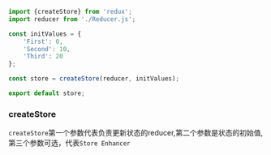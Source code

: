 ``` javascript
import {createStore} from 'redux';
import reducer from './Reducer.js';

const initValues = {
    'First': 0,
    'Second': 10,
    'Third': 20
};

const store = createStore(reducer, initValues);

export default store;
```
### createStore
`createStore`第一个参数代表负责更新状态的reducer,第二个参数是状态的初始值, 第三个参数可选，代表`Store Enhancer`